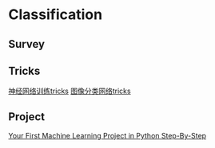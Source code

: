 # Classification

## Survey



## Tricks
[神经网络训练tricks](https://zhuanlan.zhihu.com/p/59918821)
[图像分类网络tricks](https://mp.weixin.qq.com/s?__biz=MzI4MjA0NDgxNA==&mid=2650722499&idx=1&sn=b489bb77ba12be14df197fdc77893b22&chksm=f3958022c4e20934aee7516645a415a379275423b1805da63e7419766ad38460e1f8cd18fc6d&mpshare=1&scene=1&srcid=0303HrF8UEJNThmdJNHWNSqd#rd)


## Project
[Your First Machine Learning Project in Python Step-By-Step](https://machinelearningmastery.com/machine-learning-in-python-step-by-step/)
